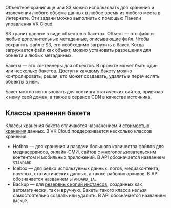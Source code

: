 Объектное хранилище или S3 можно использовать для хранения и извлечения любого объема данных в любое время из любого места в Интернете. Эти задачи можно выполнить с помощью Панели управления VK Cloud.

S3 хранит данные в виде объектов в бакетах. Объект — это файл и любые дополнительные метаданные, описывающие файл. Чтобы сохранить файл в S3, его необходимо загрузить в бакет. Когда загружается файл как объект, можно установить разрешения для объекта и любых метаданных.

Бакеты — это контейнеры для объектов. В проекте может быть один или несколько бакетов. Доступ к каждому бакету можно контролировать, решая, кто может создавать, удалять и перечислять объекты в нем.

Бакет можно использовать для хостинга статических сайтов, привязав к нему свой домен, а также в сервисе CDN в качестве источника.

## Классы хранения бакета

Классы хранения бакета отличаются назначением и [стоимостью хранения](https://mcs.mail.ru/pricelist) данных. В VK Cloud поддерживается несколько классов хранения:

- Hotbox — для хранения и раздачи большого количества файлов для медиасервисов, онлайн-СМИ, сайтов с многопользовательским контентом и мобильных приложений. В API обозначается названием `STANDARD`.
- Icebox — для редко используемых данных: логов, медиаконтента, научных, статистических данных, а также рабочих архивов. В API обозначается названием `STANDARD_IA`.
- Backup — для [резервных копий инстансов](/ru/manage/backups), созданных как автоматически, так и вручную. Бакеты такого класса нельзя самостоятельно создать или удалить. В API обозначается названием `BACKUP`.

